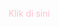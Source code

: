 <html>
<head>
  <title>Contoh Klik Kata</title>
  <script>
    function tampilkanKata() {
      document.getElementById("kata-lain").style.display = "block";
    }
  </script>
</head>
<body>
  <p onclick="tampilkanKata()" style="cursor: pointer; color: pink;">Klik di sini</p>
  <p id="kata-lain" style="display: none; color: blue;">Ini kata yang muncul!</p>
</body>
</html>
